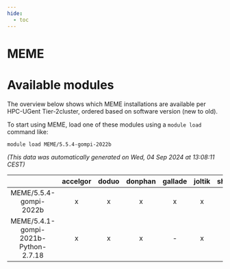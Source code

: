 ```yaml
---
hide:
  - toc
---
```


MEME
====

# Available modules


The overview below shows which MEME installations are available per HPC-UGent Tier-2cluster, ordered based on software version (new to old).

To start using MEME, load one of these modules using a `module load` command like:

```shell
module load MEME/5.5.4-gompi-2022b
```

*(This data was automatically generated on Wed, 04 Sep 2024 at 13:08:11 CEST)*  

| |accelgor|doduo|donphan|gallade|joltik|shinx|skitty|
| :---: | :---: | :---: | :---: | :---: | :---: | :---: | :---: |
|MEME/5.5.4-gompi-2022b|x|x|x|x|x|-|x|
|MEME/5.4.1-gompi-2021b-Python-2.7.18|x|x|x|-|x|-|x|
